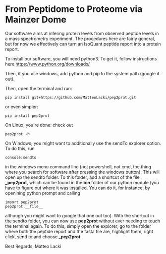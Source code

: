 # From Peptidome to Proteome via Mainzer Dome

Our software aims at infering protein levels from observed peptide levels in a mass spectrometry experiment.
The procedures here are fairly general, but for now we effectively can turn an IsoQuant peptide report into
a protein report.

To install our software, you will need python3.
To get it, follow instructions here https://www.python.org/downloads/

Then, if you use windows, add python and pip to the system path (google it out).

Then, open the terminal and run:
```{bash}
pip install git+https://github.com/MatteoLacki/pep2prot.git
```

or even simpler:
```{bash}
pip install pep2prot
```

On Linux, you're done: check out
```{bash}
pep2prot -h
```

On Windows, you might want to additionally use the sendTo explorer option.
To do this, run 

```{bash}
console:sendto
```
in the windows menu command line (not powershell, not cmd, the thing where you search for software after pressing the windows button).
This will open up the sendto folder.
To this folder, add a shortcut of the file **_pep2prot**, which can be found in the **bin** folder of our python module (you have to figure out where it was installed. You can do it, for instance, by openining python prompt and calling 

```{python}
import pep2prot
pep2prot.__file__
```
although you might want to google that one out too).
With the shortcut in the sendto folder, you can now use **pep2prot** without ever needing to touch the terminal again.
To do this, simply open the explorer, go to the folder where both the peptide report and the fasta file are, highlight them, right click, send to and choose **_pep2prot**.


Best Regards,
Matteo Lacki
